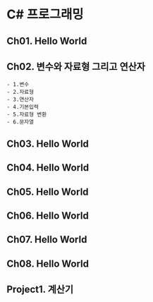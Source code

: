 # C\# 프로그래밍

## Ch01. Hello World
## Ch02. 변수와 자료형 그리고 연산자
	- 1.변수
	- 2.자료형
	- 3.연산자
	- 4.기본입력
	- 5.자료형 변환
	- 6.문자열
	
## Ch03. Hello World
## Ch04. Hello World
## Ch05. Hello World
## Ch06. Hello World
## Ch07. Hello World
## Ch08. Hello World

## Project1. 계산기


